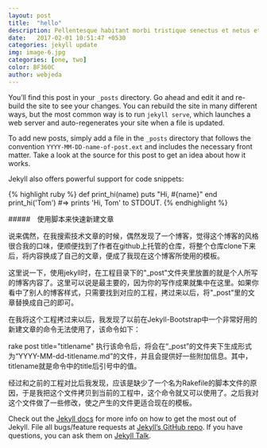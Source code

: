 ```yaml
---
layout: post
title:  "hello"
description: Pellentesque habitant morbi tristique senectus et netus et malesuada fames ac turpis egestas. Duis vehicula tincidunt lacus nec fringilla. Morbi molestie fringilla laoreet. Vestibulum venenatis ante in imperdiet venenatis. 
date:   2017-02-01 10:51:47 +0530
categories: jekyll update
img: image-6.jpg
categories: [one, two]
color: BF360C
author: webjeda
---
```

You’ll find this post in your `_posts` directory. Go ahead and edit it and re-build the site to see your changes. You can rebuild the site in many different ways, but the most common way is to run `jekyll serve`, which launches a web server and auto-regenerates your site when a file is updated.

To add new posts, simply add a file in the `_posts` directory that follows the convention `YYYY-MM-DD-name-of-post.ext` and includes the necessary front matter. Take a look at the source for this post to get an idea about how it works.

Jekyll also offers powerful support for code snippets:

{% highlight ruby %}
def print_hi(name)
  puts "Hi, #{name}"
end
print_hi('Tom')
#=> prints 'Hi, Tom' to STDOUT.
{% endhighlight %}



#####　使用脚本来快速新建文章

说来偶然，在我搜索技术文章的时候，偶然发现了一个博客，觉得这个博客的风格很合我的口味，便顺便找到了作者在github上托管的仓库，将整个仓库clone下来后，将内容换成了自己的文章，便成了我现在这个博客所使用的模板。

这里说一下，使用jekyll时，在工程目录下的"_post"文件夹里放置的就是个人所写的博客内容了。这里可以说是最主要的，因为你的写作成果就集中在这里。如果你看中了别人的博客样式，只需要找到对应的工程，拷过来以后，将"_post"里的文章替换成自己的即可。

在我将这个工程拷过来以后，我发现了以前在Jekyll-Bootstrap中一个非常好用的新建文章的命令无法使用了，该命令如下：

rake post title="titlename"
执行该命令后，将会在“_post”的文件夹下生成形式为“YYYY-MM-dd-titlename.md”的文件，并且会提供好一些附加信息。其中，titlename就是命令中的title后引号中的值。

经过和之前的工程对比后我发现，应该是缺少了一个名为Rakefile的脚本文件的原因，于是我把这个文件拷贝到当前的工程中，这个命令就又可以使用了。之后我对这个文件做了一些修改，使之产生的文件更适合现在的模板。



Check out the [Jekyll docs][jekyll-docs] for more info on how to get the most out of Jekyll. File all bugs/feature requests at [Jekyll’s GitHub repo][jekyll-gh]. If you have questions, you can ask them on [Jekyll Talk][jekyll-talk].

[jekyll-docs]: http://jekyllrb.com/docs/home
[jekyll-gh]:   https://github.com/jekyll/jekyll
[jekyll-talk]: https://talk.jekyllrb.com/
